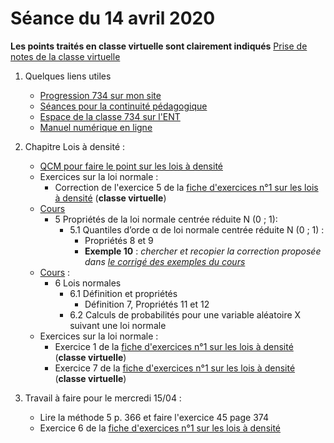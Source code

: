 # Séance du 14 avril 2020

__Les points traités en classe virtuelle sont clairement indiqués__
[Prise de notes de la classe virtuelle](notes/2020-04-14-Note-15-09.pdf)

1. Quelques liens utiles 
   * [Progression 734 sur mon site](http://www.frederic-junier.org/TS2020/Progression/TS_2020.html)
   * [Séances pour la continuité pédagogique](https://frederic-junier.github.io/TS-2019-2020/)
   * [Espace de la classe 734 sur l'ENT](https://le-parc.ent.auvergnerhonealpes.fr/classes/classe-734/mathematiques/)
   * [Manuel numérique en ligne](https://mep-outils.sesamath.net/manuel_numerique/index.php?ouvrage=mstsobl_2016&page_gauche=371)

2. Chapitre Lois à densité :
   * [QCM pour faire le point sur les lois à densité](https://doctools.dgpad.net/exam.php?datas=eyJiYXNlaWQiOiIxem15MDhiVF9XYTFid2NiVEJ3YnFoakxRUDdHc1ZCUU5vYXIxOWFTS0RwNCIsImRlX2Jhc2UiOiIxQWQ1R3BZQmQ4RHh0ZUpaYXIyRGE5Y0Z3QTFwNkxjejgxLVB0OVA5NzUzcyIsImlkIjoiMU54ckhodVhmSjNWX1puTVc0SjdEUGpPcHFfcjZsYjl5Z2V2eENiOUUxcHMiLCJ1c2VycyI6IkFub255bWUifQ==)
   * Exercices sur la loi normale :
     * Correction de l'exercice 5 de la  [fiche d'exercices n°1 sur les lois à densité](https://frederic-junier.org/TS2020/Cours/TS-ExosLoisDensite2019-V1-Web.pdf)  (__classe virtuelle__) 
   * [Cours](http://frederic-junier.org/TS2020/Cours/TSCoursLoiDensite2019V1-prof-Web.pdf)
       * 5 Propriétés de la loi normale centrée réduite N (0 ; 1):
         * 5.1 Quantiles d’orde α de loi normale centrée réduite N (0 ; 1) :
           * Propriétés 8 et 9
           * __Exemple 10__ : _chercher  et recopier  la correction proposée dans [le corrigé des exemples du cours](../LoisDensite/CorrigeExemplesCoursLoisDensite2019.pdf)_   
   * [Cours](http://frederic-junier.org/TS2020/Cours/TSCoursLoiDensite2019V1-prof-Web.pdf) :
     * 6 Lois normales
        * 6.1 Définition et propriétés
          * Définition 7,  Propriétés 11 et 12 
        * 6.2 Calculs de probabilités pour une variable aléatoire X suivant une loi normale
   * Exercices sur la loi normale :
     * Exercice 1 de la  [fiche d'exercices n°1 sur les lois à densité](https://frederic-junier.org/TS2020/Cours/TS-ExosLoisDensite2019-V1-Web.pdf)  (__classe virtuelle__) 
     * Exercice 7 de la  [fiche d'exercices n°1 sur les lois à densité](https://frederic-junier.org/TS2020/Cours/TS-ExosLoisDensite2019-V1-Web.pdf)  (__classe virtuelle__) 

3. Travail à faire pour le mercredi 15/04 :
   * Lire la méthode  5 p. 366 et faire l'exercice 45 page 374
   * Exercice 6  de la  [fiche d'exercices n°1 sur les lois à densité](https://frederic-junier.org/TS2020/Cours/TS-ExosLoisDensite2019-V1-Web.pdf)